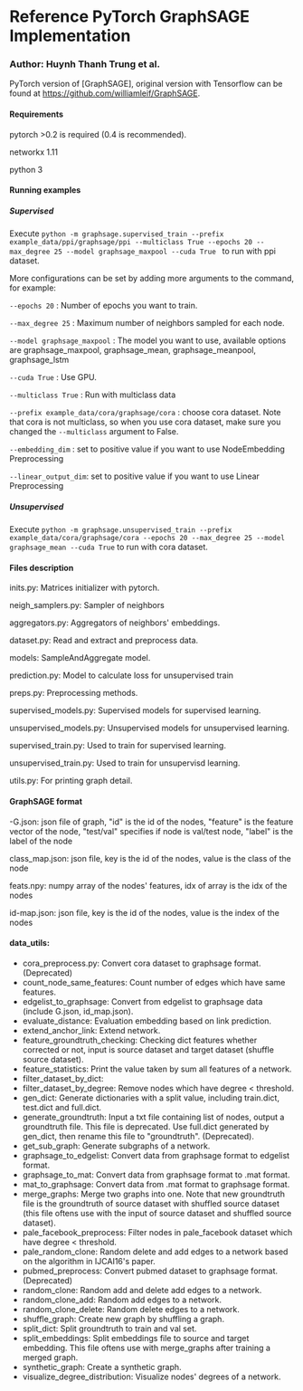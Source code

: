 # Reference PyTorch GraphSAGE Implementation
### Author: Huynh Thanh Trung et al.


PyTorch version of [GraphSAGE], original version with Tensorflow can be found at https://github.com/williamleif/GraphSAGE.

#### Requirements

pytorch >0.2 is required (0.4 is recommended).

networkx 1.11

python 3

#### Running examples

##### Supervised

Execute `python -m graphsage.supervised_train --prefix example_data/ppi/graphsage/ppi --multiclass True --epochs 20 --max_degree 25 --model graphsage_maxpool --cuda True ` to run with ppi dataset.

More configurations can be set by adding more arguments to the command, for example:

`--epochs 20` : Number of epochs you want to train.

`--max_degree 25` : Maximum number of neighbors sampled for each node.

`--model graphsage_maxpool` : The model you want to use, available options are graphsage_maxpool, graphsage_mean, graphsage_meanpool, graphsage_lstm

`--cuda True` : Use GPU.

`--multiclass True` : Run with multiclass data

`--prefix example_data/cora/graphsage/cora` : choose cora dataset. Note that cora is not multiclass, so when you use cora
dataset, make sure you changed the `--multiclass` argument to False.

`--embedding_dim` : set to positive value if you want to use NodeEmbedding Preprocessing

`--linear_output_dim`: set to positive value if you want to use Linear Preprocessing

##### Unsupervised

Execute `python -m graphsage.unsupervised_train --prefix example_data/cora/graphsage/cora --epochs 20 --max_degree 25 --model graphsage_mean --cuda True` to run with cora dataset.


#### Files description

inits.py: Matrices initializer with pytorch.

neigh_samplers.py: Sampler of neighbors

aggregators.py: Aggregators of neighbors' embeddings.

dataset.py: Read and extract and preprocess data.

models: SampleAndAggregate model.

prediction.py: Model to calculate loss for unsupervised train

preps.py: Preprocessing methods.

supervised_models.py: Supervised models for supervised learning.

unsupervised_models.py: Unsupervised models for unsupervised learning.

supervised_train.py: Used to train for supervised learning.

unsupervised_train.py: Used to train for unsupervisd learning.

utils.py: For printing graph detail.

#### GraphSAGE format

-G.json: json file of graph,
         "id" is the id of the nodes,
         "feature" is the feature vector of the node,
         "test/val" specifies if node is val/test node,
         "label" is the label of the node

class_map.json: json file, key is the id of the nodes, value is the class of the node

feats.npy: numpy array of the nodes' features, idx of array is the idx of the nodes

id-map.json: json file, key is the id of the nodes, value is the index of the nodes



#### data_utils:
- cora_preprocess.py: Convert cora dataset to graphsage format. (Deprecated)
- count_node_same_features: Count number of edges which have same features.
- edgelist_to_graphsage: Convert from edgelist to graphsage data (include G.json, id_map.json).
- evaluate_distance: Evaluation embedding based on link prediction.
- extend_anchor_link: Extend network.
- feature_groundtruth_checking: Checking dict features whether corrected or not, input is source dataset and target dataset (shuffle source dataset).
- feature_statistics: Print the value taken by sum all features of a network.
- filter_dataset_by_dict:
- filter_dataset_by_degree: Remove nodes which have degree < threshold.
- gen_dict: Generate dictionaries with a split value, including train.dict, test.dict and full.dict.
- generate_groundtruth: Input a txt file containing list of nodes, output a groundtruth file. This file is deprecated. Use full.dict generated by gen_dict, then rename this file to "groundtruth".  (Deprecated).
- get_sub_graph: Generate subgraphs of a network.
- graphsage_to_edgelist: Convert data from graphsage format to edgelist format.
- graphsage_to_mat: Convert data from graphsage format to .mat format.
- mat_to_graphsage: Convert data from .mat format to graphsage format.
- merge_graphs: Merge two graphs into one. Note that new groundtruth file is the groundtruth of source dataset with shuffled source dataset (this file oftens use with the input of source dataset and shuffled source dataset).
- pale_facebook_preprocess: Filter nodes in pale_facebook dataset which have degree < threshold.
- pale_random_clone: Random delete and add edges to a network based on the algorithm in IJCAI16's paper.
- pubmed_preprocess: Convert pubmed dataset to graphsage format. (Deprecated)
- random_clone: Random add and delete add edges to a network.
- random_clone_add: Random add edges to a network.
- random_clone_delete: Random delete edges to a network.
- shuffle_graph: Create new graph by shuffling a graph.
- split_dict: Split groundtruth to train and val set.
- split_embeddings: Split embeddings file to source and target embedding. This file oftens use with merge_graphs after training a merged graph.
- synthetic_graph: Create a synthetic graph.
- visualize_degree_distribution: Visualize nodes' degrees of a network.